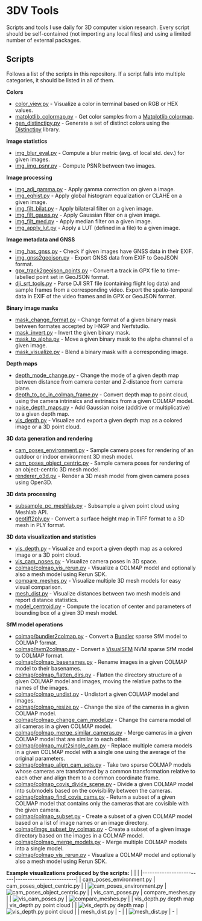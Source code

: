 # 3DV Tools
Scripts and tools I use daily for 3D computer vision research. Every script should be self-contained (not importing any local files) and using a limited number of external packages.

## Scripts
Follows a list of the scripts in this repository. If a script falls into multiple categories, it should be listed in all of them.

**Colors**
- [color_view.py](scripts/color_view.py) - Visualize a color in terminal based on RGB or HEX values.
- [matplotlib_colormap.py](scripts/matplotlib_colormap.py) - Get color samples from a [Matplotlib colormap](https://matplotlib.org/stable/users/explain/colors/colormaps.html).
- [gen_distinctipy.py](scripts/gen_distinctipy.py) - Generate a set of distinct colors using the [Distinctipy](https://distinctipy.readthedocs.io/en/latest/index.html) library.

**Image statistics**
- [img_blur_eval.py](scripts/blur_eval.py) - Compute a blur metric (avg. of local std. dev.) for given images.
- [img_img_psnr.py](scripts/img_img_psnr.py) - Compute PSNR between two images.

**Image processing**
- [img_adj_gamma.py](scripts/img_adj_gamma.py) - Apply gamma correction on given a image.
- [img_eqhist.py](scripts/img_eqhist.py) - Apply global histogram equalization or CLAHE on a given image.
- [img_filt_bilat.py](scripts/img_filt_bilat.py) - Apply bilateral filter on a given image.
- [img_filt_gauss.py](scripts/img_filt_gauss.py) - Apply Gaussian filter on a given image.
- [img_filt_med.py](scripts/img_filt_med.py) - Apply median filter on a given image.
- [img_apply_lut.py](scripts/img_apply_lut.py) - Apply a LUT (defined in a file) to a given image.

**Image metadata and GNSS**
- [img_has_gnss.py](scripts/img_has_gnss.py) - Check if given images have GNSS data in their EXIF.
- [img_gnss2geojson.py](scripts/img_gnss2geojson.py) - Export GNSS data from EXIF to GeoJSON format.
- [gpx_track2geojson_points.py](scripts/gpx_track2geojson_points.py) - Convert a track in GPX file to time-labelled point set in GeoJSON format.
- [dji_srt_tools.py](scripts/dji_srt_tools.py) - Parse DJI SRT file (containing flight log data) and sample frames from a corresponding video. Export the spatio-temporal data in EXIF of the video frames and in GPX or GeoJSON format.

**Binary image masks**
- [mask_change_format.py](scripts/mask_change_format.py) - Change format of a given binary mask between formates accepted by I-NGP and Nerfstudio.
- [mask_invert.py](scripts/mask_invert.py) - Invert the given binary mask.
- [mask_to_alpha.py](scripts/mask_to_alpha.py) - Move a given binary mask to the alpha channel of a given image.
- [mask_visualize.py](scripts/vis_masks.py) - Blend a binary mask with a corresponding image.

**Depth maps**
- [depth_mode_change.py](scripts/depth_mode_change.py) - Change the mode of a given depth map between distance from camera center and Z-distance from camera plane.
- [depth_to_pc_in_colmap_frame.py](scripts/depth_to_pc_in_colmap_frame.py) - Convert depth map to point cloud, using the camera intrinsics and extrinsics from a given COLMAP model.
- [noise_depth_maps.py](scripts/noise_depth_maps.py) - Add Gaussian noise (additive or multiplicative) to a given depth map.
- [vis_depth.py](scripts/vis_depth.py) - Visualize and export a given depth map as a colored image or a 3D point cloud.

**3D data generation and rendering**
- [cam_poses_environment.py](scripts/cam_poses_environment.py) - Sample camera poses for rendering of an outdoor or indoor environment 3D mesh model.
- [cam_poses_object_centric.py](scripts/cam_poses_object_centric.py) - Sample camera poses for rendering of an object-centric 3D mesh model.
- [renderer_o3d.py](scripts/renderer_o3d.py) - Render a 3D mesh model from given camera poses using Open3D.

**3D data processing**
- [subsample_pc_meshlab.py](scripts/subsample_pc_meshlab.py) - Subsample a given point cloud using Meshlab API.
- [geotiff2ply.py](scripts/geotiff2ply.py) - Convert a surface height map in TIFF format to a 3D mesh in PLY format.

**3D data visualization and statistics**
- [vis_depth.py](scripts/vis_depth.py) - Visualize and export a given depth map as a colored image or a 3D point cloud.
- [vis_cam_poses.py](scripts/vis_cam_poses.py) - Visualize camera poses in 3D space. 
- [colmap/colmap_vis_rerun.py](scripts/colmap/colmap_vis_rerun.py) - Visualize a COLMAP model and optionally also a mesh model using Rerun SDK.
- [compare_meshes.py](scripts/compare_meshes.py) - Visualize multiple 3D mesh models for easy visual comparison.
- [mesh_dist.py](scripts/mesh_dist.py) - Visualize distances between two mesh models and report distance statistics.
- [model_centroid.py](scripts/model_centroid.py) - Compute the location of center and parameters of bounding box of a given 3D mesh model.

**SfM model operations**
- [colmap/bundler2colmap.py](scripts/colmap/bundler2colmap.py) - Convert a [Bundler](https://www.cs.cornell.edu/~snavely/bundler/) sparse SfM model to COLMAP format.
- [colmap/nvm2colmap.py](scripts/colmap/nvm2colmap.py) - Convert a [VisualSFM](http://ccwu.me/vsfm/) NVM sparse SfM model to COLMAP format.
- [colmap/colmap_basenames.py](scripts/colmap/colmap_basenames.py) - Rename images in a given COLMAP model to their basenames.
- [colmap/colmap_flatten_dirs.py](scripts/colmap/colmap_flatten_dirs.py) - Flatten the directory structure of a given COLMAP model and images, moving the relative paths to the names of the images.
- [colmap/colmap_undist.py](scripts/colmap/colmap_undist.py) - Undistort a given COLMAP model and images.
- [colmap/colmap_resize.py](scripts/colmap/colmap_resize.py) - Change the size of the cameras in a given COLMAP model.
- [colmap/colmap_change_cam_model.py](scripts/colmap/colmap_change_cam_model.py) - Change the camera model of all cameras in a given COLMAP model.
- [colmap/colmap_merge_similar_cameras.py](scripts/colmap/colmap_merge_similar_cameras.py) - Merge cameras in a given COLMAP model that are similar to each other.
- [colmap/colmap_mult2single_cam.py](scripts/colmap/colmap_mult2single_cam.py) - Replace multiple camera models in a given COLMAP model with a single one using the average of the original parameters.
- [colmap/colmap_align_cam_sets.py](scripts/colmap/colmap_align_cam_sets.py) - Take two sparse COLMAP models whose cameras are transformed by a common transformation relative to each other and align them to a common coordinate frame.
- [colmap/colmap_covis_divide_scene.py](scripts/colmap/colmap_covis_divide_scene.py) - Divide a given COLMAP model into submodels based on the covisibility between the cameras.
- [colmap/colmap_find_covis_cams.py](scripts/colmap/colmap_find_covis_cams.py) - Return a subset of a given COLMAP model that contains only the cameras that are covisible with the given camera.
- [colmap/colmap_subset.py](scripts/colmap/colmap_subset.py) - Create a subset of a given COLMAP model based on a list of image names or an image directory.
- [colmap/imgs_subset_by_colmap.py](scripts/colmap/imgs_subset_by_colmap.py) - Create a subset of a given image directory based on the images in a COLMAP model.
- [colmap/colmap_merge_models.py](scripts/colmap/colmap_merge_models.py) - Merge multiple COLMAP models into a single model.
- [colmap/colmap_vis_rerun.py](scripts/colmap/colmap_vis_rerun.py) - Visualize a COLMAP model and optionally also a mesh model using Rerun SDK.

**Example visualizations produced by the scripts:**
|  |  |
|-------------------------|-------------------------|
| cam_poses_environment.py | cam_poses_object_centric.py |
| ![cam_poses_environment.py](docs/images/cam_poses_environment_01.png) | ![cam_poses_object_centric.py](docs/images/cam_poses_object_centric_01.png) |
| vis_cam_poses.py | compare_meshes.py |
| ![vis_cam_poses.py](docs/images/vis_cam_poses_01.png) | ![compare_meshes.py](docs/images/compare_meshes_01.png) |
| vis_depth.py depth map | vis_depth.py point cloud |
| ![vis_depth.py depth map](docs/images/vis_depth_01.png) | ![vis_depth.py point cloud](docs/images/vis_depth_02.png) |
| mesh_dist.py | - |
| ![mesh_dist.py](docs/images/mesh_dist_01.png) | - |
